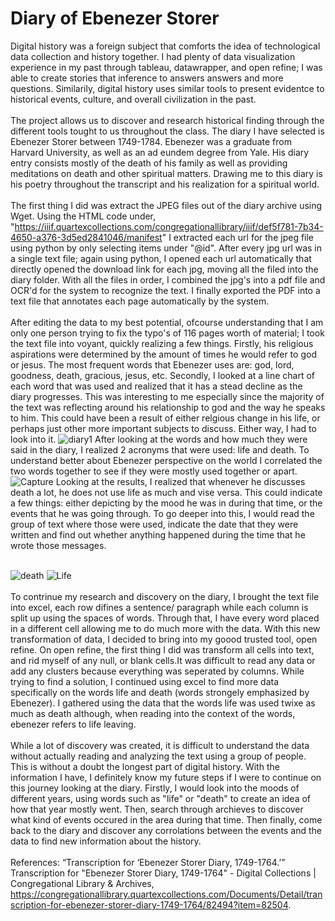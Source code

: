 # Diary of Ebenezer Storer
Digital history was a foreign subject that comforts the idea of technological data collection and history together. I had plenty of data visualization experience in my past through tableau, datawrapper, and open refine; I was able to create stories that inference to answers answers and more questions. Similarily, digital history uses similar tools to present evidentce to historical events, culture, and overall civilization in the past.
<br /> <br />
The project allows us to discover and research historical finding through the different tools tought to us throughout the class. The diary I have selected is Ebenezer Storer between 1749-1784. Ebenezer was a graduate from Harvard University, as well as an ad eundem degree from Yale. His diary entry consists mostly of the death of his family as well as providing meditations on death and other spiritual matters. Drawing me to this diary is his poetry throughout the transcript and his realization for a spiritual world. 
<br /> <br />
The first thing I did was extract the JPEG files out of the diary archive using Wget. Using the HTML code under, "https://iiif.quartexcollections.com/congregationallibrary/iiif/def5f781-7b34-4650-a376-3d5ed2841046/manifest" I extracted each url for the jpeg file using python by only selecting items under "@id". After every jpg url was in a single text file; again using python, I opened each url automatically that directly opened the download link for each jpg, moving all the filed into the diary folder. With all the files in order, I combined the jpg's into a pdf file and OCR'd for the system to recognize the text. I finally exported the PDF into a text file that annotates each page automatically by the system.
<br /> <br />
After editing the data to my best potential, ofcourse understanding that I am only one person trying to fix the typo's of 116 pages worth of material; I took the text file into voyant, quickly realizing a few things. Firstly, his religious aspirations were determined by the amount of times he would refer to god or jesus. The most frequent words that Ebenezer uses are: god, lord, goodness, death, gracious, jesus, etc. Secondly, I looked at a line chart of each word that was used and realized that it has a stead decline as the diary progresses. This was interesting to me especially since the majority of the text was reflecting around his relationship to god and the way he speaks to him. This could have been a result of either relgious change in his life, or perhaps just other more important subjects to discuss. Either way, I had to look into it.
![diary1](https://user-images.githubusercontent.com/94088312/174511423-4aef9c80-687d-4f5d-80b3-a62cd0dcb56a.png)
After looking at the words and how much they were said in the diary, I realized 2 acronyms that were used: life and death. To understand better about Ebenezer perspective on the world I correlated the two words together to see if they were mostly used together or apart.
![Capture](https://user-images.githubusercontent.com/94088312/174511764-8ff5ed36-af71-4df0-ae81-b6885e4ee7a4.PNG)
Looking at the results, I realized that whenever he discusses death a lot, he does not use life as much and vise versa. This could indicate a few things: either depicting by the mood he was in during that time, or the events that he was going through. To go deeper into this, I would read the group of text where those were used, indicate the date that they were written and find out whether anything happened during the time that he wrote those messages.
<br /> <br />

![death](https://user-images.githubusercontent.com/94088312/175399943-3b63092c-729d-489f-9579-f2e1dd9760ab.PNG)
![Life](https://user-images.githubusercontent.com/94088312/175399960-4ca6735d-ca51-4602-abfd-8a5b581de1d3.PNG)
<br /> <br />
To contrinue my research and discovery on the diary, I brought the text file into excel, each row difines a sentence/ paragraph while each column is split up using the spaces of words. Through that, I have every word placed in a different cell allowing me to do much more with the data. With this new transformation of data, I decided to bring into my goood trusted tool, open refine. On open refine, the first thing I did was transform all cells into text, and rid myself of any null, or blank cells.It was difficult to read any data or add any clusters because everything was seperated by columns. While trying to find a solution, I continued using excel to find more data specifically on the words life and death (words strongely emphasized by Ebenezer). I gathered using the data that the words life was used twixe as much as death although, when reading into the context of the words, ebenezer refers to life leaving. 
<br /> <br />
While a lot of discovery was created, it is difficult to understand the data without actually reading and analyzing the text using a group of people. This is without a doubt the longest part of digital history. With the information I have, I definitely know my future steps if I were to continue on this journey looking at the diary. Firstly, I would look into the moods of different years, using words such as "life" or "death" to create an idea of how that year mostly went. Then, search through archieves to discover what kind of events occured in the area during that time. Then finally, come back to the diary and discover any corrolations between the events and the data to find new information about the history.
<br /> <br />
References:
“Transcription for ‘Ebenezer Storer Diary, 1749-1764.’” Transcription for "Ebenezer Storer Diary, 1749-1764" - Digital Collections | Congregational Library &amp; Archives, https://congregationallibrary.quartexcollections.com/Documents/Detail/transcription-for-ebenezer-storer-diary-1749-1764/82494?item=82504. 
